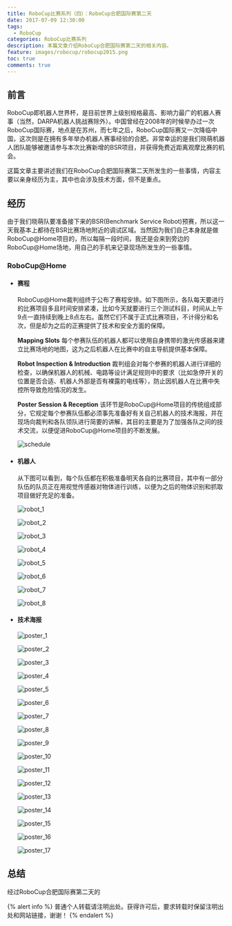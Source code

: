```yaml
---
title: RoboCup比赛系列（四）：RoboCup合肥国际赛第二天
date: 2017-07-09 12:30:00
tags:
  - RoboCup
categories: RoboCup比赛系列
description: 本篇文章介绍RoboCup合肥国际赛第二天的相关内容。
feature: images/robocup/robocup2015.png
toc: true
comments: true
---
```


## 前言

RoboCup即机器人世界杯，是目前世界上级别规格最高、影响力最广的机器人赛事（当然，DARPA机器人挑战赛除外）。中国曾经在2008年的时候举办过一次RoboCup国际赛，地点是在苏州，而七年之后，RoboCup国际赛又一次降临中国，这次则是在拥有多年举办机器人赛事经验的合肥。非常幸运的是我们晓萌机器人团队能够被邀请参与本次比赛新增的BSR项目，并获得免费近距离观摩比赛的机会。

这篇文章主要讲述我们在RoboCup合肥国际赛第二天所发生的一些事情，内容主要以亲身经历为主，其中也会涉及技术方面，但不是重点。

<!--more-->

## 经历

由于我们晓萌队要准备接下来的BSR(Benchmark Service Robot)预赛，所以这一天我基本上都待在BSR比赛场地附近的调试区域。当然因为我们自己本身就是做RoboCup@Home项目的，所以每隔一段时间，我还是会来到旁边的RoboCup@Home场地，用自己的手机来记录现场所发生的一些事情。

### RoboCup@Home

- #### 赛程

  RoboCup@Home裁判组终于公布了赛程安排。如下图所示，各队每天要进行的比赛项目多且时间安排紧凑，比如今天就要进行三个测试科目，时间从上午9点一直持续到晚上8点左右。虽然它们不属于正式比赛项目，不计得分和名次，但是却为之后的正赛提供了技术和安全方面的保障。

  **Mapping Slots**
  每个参赛队伍的机器人都可以使用自身携带的激光传感器来建立比赛场地的地图，这为之后机器人在比赛中的自主导航提供基本保障。

  **Robot Inspection & Introduction**
  裁判组会对每个参赛的机器人进行详细的检查，以确保机器人的机械、电路等设计满足规则中的要求（比如急停开关的位置是否合适、机器人外部是否有裸露的电线等），防止因机器人在比赛中失控所导致危险情况的发生。

  **Poster Session & Reception**
  该环节是RoboCup@Home项目的传统组成部分，它规定每个参赛队伍都必须事先准备好有关自己机器人的技术海报，并在现场向裁判和各队领队进行简要的讲解，其目的主要是为了加强各队之间的技术交流，以便促进RoboCup@Home项目的不断发展。

  ![schedule](../../../../../images/hefei/day_2/robocup@home/schedule/schedule.jpg)

- #### 机器人

  从下图可以看到，每个队伍都在积极准备明天各自的比赛项目，其中有一部分队伍的队员正在用视觉传感器对物体进行训练，以便为之后的物体识别和抓取项目做好充足的准备。

  ![robot_1](../../../../../images/hefei/day_2/robocup@home/robot/robot_1.jpg)

  ![robot_2](../../../../../images/hefei/day_2/robocup@home/robot/robot_2.jpg)

  ![robot_3](../../../../../images/hefei/day_2/robocup@home/robot/robot_3.jpg)

  ![robot_4](../../../../../images/hefei/day_2/robocup@home/robot/robot_4.jpg)

  ![robot_5](../../../../../images/hefei/day_2/robocup@home/robot/robot_5.jpg)

  ![robot_6](../../../../../images/hefei/day_2/robocup@home/robot/robot_6.jpg)

  ![robot_7](../../../../../images/hefei/day_2/robocup@home/robot/robot_7.jpg)

  ![robot_8](../../../../../images/hefei/day_2/robocup@home/robot/robot_8.jpg)

- #### 技术海报

  ![poster_1](../../../../../images/hefei/day_2/robocup@home/poster/poster_1.jpg)

  ![poster_2](../../../../../images/hefei/day_2/robocup@home/poster/poster_2.jpg)

  ![poster_3](../../../../../images/hefei/day_2/robocup@home/poster/poster_3.jpg)

  ![poster_4](../../../../../images/hefei/day_2/robocup@home/poster/poster_4.jpg)

  ![poster_5](../../../../../images/hefei/day_2/robocup@home/poster/poster_5.jpg)

  ![poster_6](../../../../../images/hefei/day_2/robocup@home/poster/poster_6.jpg)

  ![poster_7](../../../../../images/hefei/day_2/robocup@home/poster/poster_7.jpg)

  ![poster_8](../../../../../images/hefei/day_2/robocup@home/poster/poster_8.jpg)

  ![poster_9](../../../../../images/hefei/day_2/robocup@home/poster/poster_9.jpg)

  ![poster_10](../../../../../images/hefei/day_2/robocup@home/poster/poster_10.jpg)

  ![poster_11](../../../../../images/hefei/day_2/robocup@home/poster/poster_11.jpg)

  ![poster_12](../../../../../images/hefei/day_2/robocup@home/poster/poster_12.jpg)

  ![poster_13](../../../../../images/hefei/day_2/robocup@home/poster/poster_13.jpg)

  ![poster_14](../../../../../images/hefei/day_2/robocup@home/poster/poster_14.jpg)

  ![poster_15](../../../../../images/hefei/day_2/robocup@home/poster/poster_15.jpg)

  ![poster_16](../../../../../images/hefei/day_2/robocup@home/poster/poster_16.jpg)

  ![poster_17](../../../../../images/hefei/day_2/robocup@home/poster/poster_17.jpg)

## 总结

经过RoboCup合肥国际赛第二天的

{% alert info %}
普通个人转载请注明出处。获得许可后，要求转载时保留注明出处和网站链接，谢谢！
{% endalert %}

